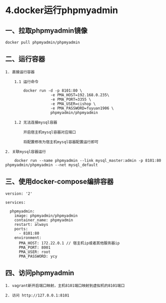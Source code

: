 # 4.docker运行phpmyadmin

## 一、拉取phpmyadmin镜像

    docker pull phpmyadmin/phpmyadmin

## 二、运行容器

    1. 直接运行容器
    
        1.1 运行命令
    
            docker run -d -p 8101:80 \
                        -e PMA_HOST=192.168.0.235\
                        -e PMA_PORT=3355 \
                        -e PMA_USER=cishop \
                        -e PMA_PASSWORD=fuyuan1906 \
                        phpmyadmin/phpmyadmin
    
        1.2 无法连接mysql容器
    
            开启宿主机mysql容器对应端口
    
            将配置修改为宿主机mysql容器配置运行即可
    
    2. 关联mysql容器运行
    
        docker run --name phpmyadmin --link mysql_master:admin -p 8101:80 phpmyadmin/phpmyadmin --net mysql_default

## 三、使用docker-compose编排容器

    version: '2'
    
    services:
    
      phpmyadmin:
        image: phpmyadmin/phpmyadmin
        container_name: phpmyadmin
        restart: always
        ports:
          - 8101:80
        environment:
          PMA_HOST: 172.22.0.1 // 宿主机ip或者其他服务器ip
          PMA_PORT: 8001
          PMA_USER: root
          PMA_PASSWORD: ycy

## 四、访问phpmyadmin

    1. vagrant新开启端口映射，主机8101端口映射到虚拟机的8101端口
    
    2. 访问 http://127.0.0.1:8101
